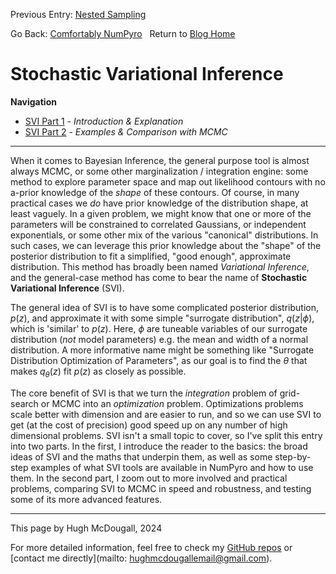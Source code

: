 Previous Entry: [Nested Sampling](.\..\04_nestedsampling\page.html)	&nbsp;	   
  
  
Go Back: [Comfortably NumPyro](.\..\blog_numpyrohome.html)	&nbsp;	Return to [Blog Home](.\..\..\bloghome.html)  
  
# Stochastic Variational Inference  
**Navigation**  
* [SVI Part 1](.\01_part1\./page.html) - _Introduction & Explanation_  
* [SVI Part 2](.\02_part2\./page.html) - _Examples & Comparison with MCMC_  
  
---------  
  
  
  
When it comes to Bayesian Inference, the general purpose tool is almost always MCMC, or some other marginalization / integration engine: some method to explore parameter space and map out likelihood contours with no a-prior knowledge of the _shape_ of these contours. Of course, in many practical cases we _do_ have prior knowledge of the distribution shape, at least vaguely. In a given problem, we might know that one or more of the parameters will be constrained to correlated Gaussians, or independent exponentials, or some other mix of the various "canonical" distributions. In such cases, we can leverage this prior knowledge about the "shape" of the posterior distribution to fit a simplified, "good enough", approximate distribution. This method has broadly been named _Variational Inference_, and the general-case method has come to bear the name of **Stochastic Variational Inference** (SVI).  
  
The general idea of SVI is to have some complicated posterior distribution, $p(z)$, and approximate it with some simple "surrogate distribution", $q(z \vert \phi)$, which is 'similar' to $p(z)$. Here, $\phi$ are tuneable variables of our surrogate distribution (_not_ model parameters) e.g. the mean and width of a normal distribution. A more informative name might be something like "Surrogate Distribution Optimization of Parameters", as our goal is to find the $\theta$ that makes $q_{\theta}(z)$ fit $p(z)$ as closely as possible.   
  
The core benefit of SVI is that we turn the _integration_ problem of grid-search or MCMC into an _optimization_ problem. Optimizations problems scale better with dimension and are easier to run, and so we can use SVI to get (at the cost of precision) good speed up on any number of high dimensional problems. SVI isn't a small topic to cover, so I've split this entry into two parts. In the first, I introduce the reader to the basics: the broad ideas of SVI and the maths that underpin them, as well as some step-by-step examples of what SVI tools are available in NumPyro and how to use them. In the second part, I zoom out to more involved and practical problems, comparing SVI to MCMC in speed and robustness, and testing some of its more advanced features.  
  
  
---------  
  
This page by Hugh McDougall, 2024  
  
  
  
For more detailed information, feel free to check my [GitHub repos](https://github.com/HughMcDougall/) or [contact me directly](mailto: hughmcdougallemail@gmail.com).  
  
